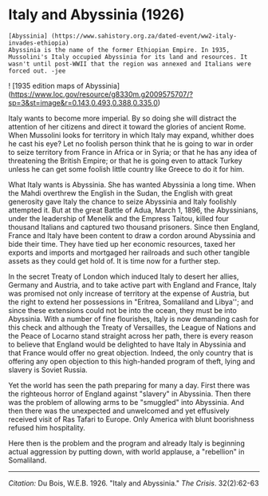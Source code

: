 <!--
title:   Italy and Abyssinia
author:  Du Bois, W.E.B.
journal: The Crisis
year:    1926
volume:  32
issue:   2
pages:   62-63
-->
# Italy and Abyssinia (1926)

```{margin}
[Abyssinia] (https://www.sahistory.org.za/dated-event/ww2-italy-invades-ethiopia)
Abyssinia is the name of the former Ethiopian Empire. In 1935, Mussolini's Italy occupied Abyssinia for its land and resources. It wasn't until post-WWII that the region was annexed and Italians were forced out. -jee
```
! [1935 edition maps of Abyssinia]
(https://www.loc.gov/resource/g8330m.g2009575707/?sp=3&st=image&r=0.143,0.493,0.388,0.335,0)

Italy wants to become more imperial. By so doing she will distract the attention of her citizens and direct it toward the glories of ancient Rome. When Mussolini looks for territory in which Italy may expand, whither does he cast his eye? Let no foolish person think that he is going to war in order to seize territory from France in Africa or in Syria; or that he has any idea of threatening the British Empire; or that he is going even to attack Turkey unless he can get some foolish little country like Greece to do it for him.

What Italy wants is Abyssinia. She has wanted Abyssinia a long time. When the Mahdi overthrew the English in the Sudan, the English with great generosity gave Italy the chance to seize Abyssinia and Italy foolishly attempted it. But at the great Battle of Adua, March 1, 1896, the Abyssinians, under the leadership of Menelik and the Empress Taitou, killed four thousand Italians and captured two thousand prisoners. Since then England, France and Italy have been content to draw a cordon around Abyssinia and bide their time. They have tied up her economic resources, taxed her exports and imports and mortgaged her railroads and such other tangible assets as they could get hold of. It is time now for a further step.

In the secret Treaty of London which induced Italy to desert her allies, Germany and Austria, and to take active part with England and France, Italy was promised not only increase of territory at the expense of Austria, but the right to extend her possessions in "Eritrea, Somaliland and Libya''; and since these extensions could not be into the ocean, they must be into Abyssinia. With a number of fine flourishes, Italy is now demanding cash for this check and although the Treaty of Versailles, the League of Nations and the Peace of Locarno stand straight across her path, there is every reason to believe that England would be delighted to have Italy in Abyssinia and that France would offer no great objection. Indeed, the only country that is offering any open objection to this high-handed program of theft, lying and slavery is Soviet Russia.

Yet the world has seen the path preparing for many a day. First there was the righteous horror of England against "slavery" in Abyssinia. Then there was the problem of allowing arms to be "smuggled" into Abyssinia. And then there was the unexpected and unwelcomed and yet effusively received visit of Ras Tafari to Europe. Only America with blunt boorishness refused him hospitality.

Here then is the problem and the program and already Italy is beginning actual aggression by putting down, with world applause, a "rebellion" in Somaliland.

____________________
*Citation:* Du Bois, W.E.B. 1926. "Italy and Abyssinia." *The Crisis*. 32(2):62-63
